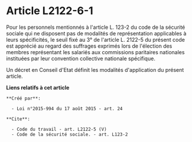 # Article L2122-6-1

Pour les personnels mentionnés à l'article L. 123-2 du code de la sécurité sociale qui ne disposent pas de modalités de
représentation applicables à leurs spécificités, le seuil fixé au 3° de l'article L. 2122-5 du présent code est apprécié au
regard des suffrages exprimés lors de l'élection des membres représentant les salariés aux commissions paritaires nationales
instituées par leur convention collective nationale spécifique. 

Un décret en Conseil d'Etat définit les modalités d'application du présent article.

**Liens relatifs à cet article**

	**Créé par**:

	  - Loi n°2015-994 du 17 août 2015 - art. 24

	**Cite**:

	  - Code du travail - art. L2122-5 (V)
	  - Code de la sécurité sociale. - art. L123-2
